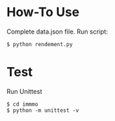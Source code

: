 # How-To Use

Complete data.json file.
Run script:

    $ python rendement.py

# Test
Run Unittest

    $ cd immmo
    $ python -m unittest -v
